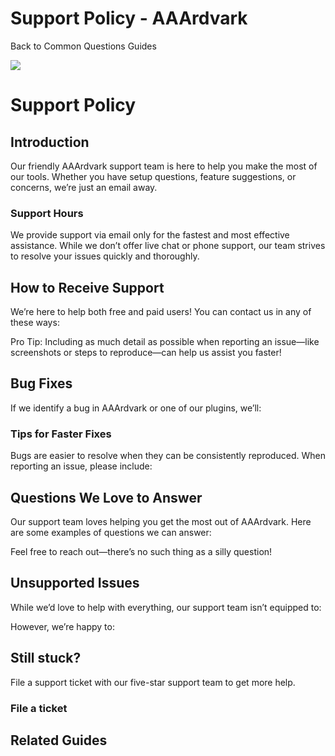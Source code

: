 # Support Policy - AAArdvark

Back to
				Common Questions				Guides

![](https://aaardvarkaccessibility.com/wp-content/uploads/2023/08/a11y-Help-Center-Icons_FAQ-copy.png) 
# Support Policy

 

## Introduction

Our friendly AAArdvark support team is here to help you make the most of our tools. Whether you have setup questions, feature suggestions, or concerns, we’re just an email away.

### Support Hours

We provide support via email only for the fastest and most effective assistance. While we don’t offer live chat or phone support, our team strives to resolve your issues quickly and thoroughly.

## How to Receive Support

We’re here to help both free and paid users! You can contact us in any of these ways:

Pro Tip: Including as much detail as possible when reporting an issue—like screenshots or steps to reproduce—can help us assist you faster!

## Bug Fixes

If we identify a bug in AAArdvark or one of our plugins, we’ll:

### Tips for Faster Fixes

Bugs are easier to resolve when they can be consistently reproduced. When reporting an issue, please include:

## Questions We Love to Answer

Our support team loves helping you get the most out of AAArdvark. Here are some examples of questions we can answer:

Feel free to reach out—there’s no such thing as a silly question!

## Unsupported Issues

While we’d love to help with everything, our support team isn’t equipped to:

However, we’re happy to:

## Still stuck?

File a support ticket with our five-star support team to get more help.

### File a ticket

  

## Related Guides

 

